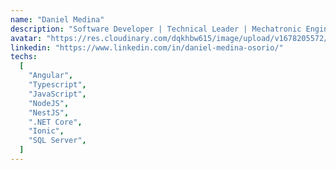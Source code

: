 ```yaml
---
name: "Daniel Medina"
description: "Software Developer | Technical Leader | Mechatronic Engineer"
avatar: "https://res.cloudinary.com/dqkhbw615/image/upload/v1678205572/tech-global/dmedina-profile_drnafd.jpg"
linkedin: "https://www.linkedin.com/in/daniel-medina-osorio/"
techs:
  [
    "Angular",
    "Typescript",
    "JavaScript",
    "NodeJS",
    "NestJS",
    ".NET Core",
    "Ionic",
    "SQL Server",
  ]
---
```

